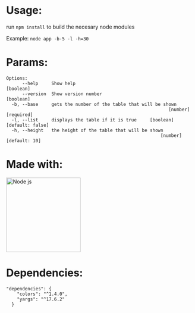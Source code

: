 # Usage:

run ```npm install``` to build the necesary node modules

Example: ```node app -b-5 -l -h=30```

# Params:

```
Options:
      --help     Show help                                             [boolean]
      --version  Show version number                                   [boolean]
  -b, --base     gets the number of the table that will be shown
                                                             [number] [required]
  -l, --list     displays the table if it is true     [boolean] [default: false]
  -h, --height   the height of the table that will be shown
                                                          [number] [default: 10]
```

# Made with:

<img width="200" heighth="200" src="https://upload.wikimedia.org/wikipedia/commons/thumb/d/d9/Node.js_logo.svg/1200px-Node.js_logo.svg.png" alt="Node js" title="Optional title">

# Dependencies:
```
"dependencies": {
    "colors": "^1.4.0",
    "yargs": "^17.6.2"
  }
```